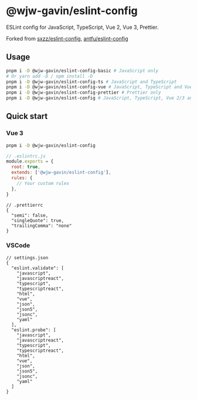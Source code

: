 # @wjw-gavin/eslint-config

ESLint config for JavaScript, TypeScript, Vue 2, Vue 3, Prettier.

Forked from [sxzz/eslint-config](https://github.com/sxzz/eslint-config), 
[antfu/eslint-config](https://github.com/antfu/eslint-config)

## Usage

```bash
pnpm i -D @wjw-gavin/eslint-config-basic # JavaScript only
# Or yarn add -D / npm install -D
pnpm i -D @wjw-gavin/eslint-config-ts # JavaScript and TypeScript
pnpm i -D @wjw-gavin/eslint-config-vue # JavaScript, TypeScript and Vue 2/3 (Auto detect)
pnpm i -D @wjw-gavin/eslint-config-prettier # Prettier only
pnpm i -D @wjw-gavin/eslint-config # JavaScript, TypeScript, Vue 2/3 and Prettier
```

## Quick start

### Vue 3

```bash
pnpm i -D @wjw-gavin/eslint-config
```

```javascript
// .eslintrc.js
module.exports = {
  root: true,
  extends: ['@wjw-gavin/eslint-config'],
  rules: {
    // Your custom rules
  },
}
```

```jsonc
// .prettierrc
{
  "semi": false,
  "singleQuote": true,
  "trailingComma": "none"
}
```

### VSCode

```jsonc
// settings.json
{
  "eslint.validate": [
    "javascript",
    "javascriptreact",
    "typescript",
    "typescriptreact",
    "html",
    "vue",
    "json",
    "json5",
    "jsonc",
    "yaml"
  ],
  "eslint.probe": [
    "javascript",
    "javascriptreact",
    "typescript",
    "typescriptreact",
    "html",
    "vue",
    "json",
    "json5",
    "jsonc",
    "yaml"
  ]
}
```
